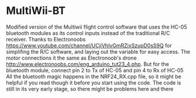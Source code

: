 # MultiWii-BT
Modified version of the Multiwii flight control software that uses the HC-05 bluetooth modules as its control inputs instead of the traditional R/C receiver.
Thanks to Electronoobs https://www.youtube.com/channel/UCjiVhIvGmRZixSzupD0sS9Q for simplifing the R/C software, and laying out the variable for easy access.
The motor connections it the same as Electronoob's drone http://www.electronoobs.com/eng_arduino_tut23_4.php. But for the bluetooth module, connect pin 2 to Tx of HC-05 and pin 4 to Rx of HC-05
All the bluetooth magic happens in the NRF24_RX.cpp file, so it might be helpful if you read though it before you start using the code.
The code is still in its very early stage, so there might be problems here and there
